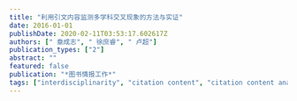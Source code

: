 ```yaml
---
title: "利用引文内容监测多学科交叉现象的方法与实证"
date: 2016-01-01
publishDate: 2020-02-11T03:53:17.602617Z
authors: [" 章成志", " 徐庶睿", " 卢超"]
publication_types: ["2"]
abstract: ""
featured: false
publication: "*图书情报工作*"
tags: ["interdisciplinarity", "citation content", "citation content analysis",]
---
```



